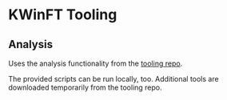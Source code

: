 # KWinFT Tooling
## Analysis
Uses the analysis functionality from the [tooling repo][kwinft-tooling].

The provided scripts can be run locally, too.
Additional tools are downloaded temporarily from the tooling repo.

[kwinft-tooling]: https://gitlab.com/kwinft/tooling
